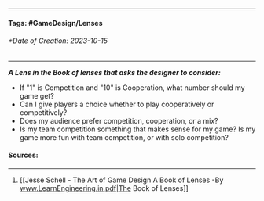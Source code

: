 __________________________________________________________________________
#### **Tags:** #GameDesign/Lenses  
###### *Date of Creation: 2023-10-15
__________________________________________________________________________

***A Lens in the Book of lenses that asks the designer to consider:***
- If "1" is Competition and "10" is Cooperation, what number should my game get?
- Can I give players a choice whether to play cooperatively or competitively?
- Does my audience prefer competition, cooperation, or a mix?
- Is my team competition something that makes sense for my game? Is my game more fun with team competition, or with solo competition?
#### Sources:
__________________________________________________________________________
1. [[Jesse Schell - The Art of Game Design A Book of Lenses -By www.LearnEngineering.in.pdf|The Book of Lenses]]